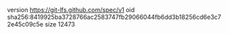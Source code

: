 version https://git-lfs.github.com/spec/v1
oid sha256:8419925ba3728766ac2583747fb29066044fb6dd3b18256cd6e3c72e45c09c5e
size 12473
